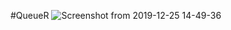#QueueR
![Screenshot from 2019-12-25 14-49-36](https://user-images.githubusercontent.com/46676598/71441094-0b4c1f00-2726-11ea-9a46-431bd8ccb00a.png)
